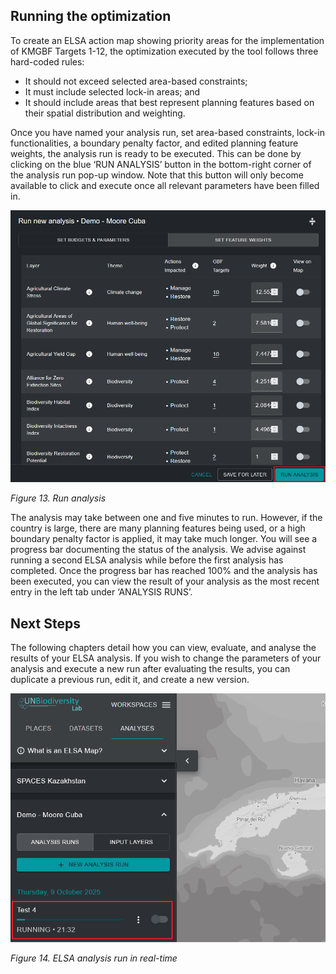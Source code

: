 ## Running the optimization

To create an ELSA action map showing priority areas for the implementation of KMGBF Targets 1-12, the optimization executed by the tool follows three hard-coded rules: 

* It should not exceed selected area-based constraints; 
* It must include selected lock-in areas; and  
* It should include areas that best represent planning features based on their spatial distribution and weighting.  

Once you have named your analysis run, set area-based constraints, lock-in functionalities, a boundary penalty factor, and edited planning feature weights, the analysis run is ready to be executed. This can be done by clicking on the blue ‘RUN ANALYSIS’ button in the bottom-right corner of the analysis run pop-up window. Note that this button will only become available to click and execute once all relevant parameters have been filled in. 

![Figure 13. Run analysis](images/image014.png)

*Figure 13. Run analysis*

The analysis may take between one and five minutes to run. However, if the country is large, there are many planning features being used, or a high boundary penalty factor is applied, it may take much longer. You will see a progress bar documenting the status of the analysis. We advise against running a second ELSA analysis while before the first analysis has completed. Once the progress bar has reached 100% and the analysis has been executed, you can view the result of your analysis as the most recent entry in the left tab under ‘ANALYSIS RUNS’. 

## Next Steps

The following chapters detail how you can view, evaluate, and analyse the results of your ELSA analysis. If you wish to change the parameters of your analysis and execute a new run after evaluating the results, you can duplicate a previous run, edit it, and create a new version. 

![Figure 14. ELSA analysis run in real-time](images/image015.png)

*Figure 14. ELSA analysis run in real-time*

   